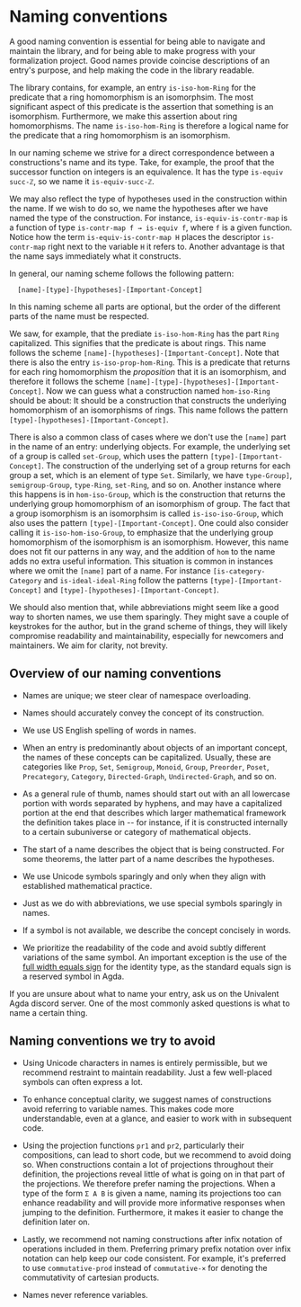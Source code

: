 # Naming conventions

A good naming convention is essential for being able to navigate and maintain
the library, and for being able to make progress with your formalization
project. Good names provide coincise descriptions of an entry's purpose, and
help making the code in the library readable.

The library contains, for example, an entry `is-iso-hom-Ring` for the predicate
that a ring homomorphism is an isomorphsim. The most significant aspect of this
predicate is the assertion that something is an isomorphism. Furthermore, we
make this assertion about ring homomorphisms. The name `is-iso-hom-Ring` is
therefore a logical name for the predicate that a ring homomorphism is an
isomorphism.

In our naming scheme we strive for a direct correspondence between a
constructions's name and its type. Take, for example, the proof that the
successor function on integers is an equivalence. It has the type
`is-equiv succ-ℤ`, so we name it `is-equiv-succ-ℤ`.

We may also reflect the type of hypotheses used in the construction within the
name. If we wish to do so, we name the hypotheses after we have named the type
of the construction. For instance, `is-equiv-is-contr-map` is a function of type
`is-contr-map f → is-equiv f`, where `f` is a given function. Notice how the
term `is-equiv-is-contr-map H` places the descriptor `is-contr-map` right next
to the variable `H` it refers to. Another advantage is that the name says
immediately what it constructs.

In general, our naming scheme follows the following pattern:

```text
  [name]-[type]-[hypotheses]-[Important-Concept]
```

In this naming scheme all parts are optional, but the order of the different
parts of the name must be respected.

We saw, for example, that the prediate `is-iso-hom-Ring` has the part `Ring`
capitalized. This signifies that the predicate is about rings. This name follows
the scheme `[name]-[hypotheses]-[Important-Concept]`. Note that there is also
the entry `is-iso-prop-hom-Ring`. This is a predicate that returns for each ring
homomorphism the _proposition_ that it is an isomorphism, and therefore it
follows the scheme `[name]-[type]-[hypotheses]-[Important-Concept]`. Now we can
guess what a construction named `hom-iso-Ring` should be about: It should be a
construction that constructs the underlying homomorphism of an isomorphisms of
rings. This name follows the pattern `[type]-[hypotheses]-[Important-Concept]`.

There is also a common class of cases where we don't use the `[name]` part in
the name of an entry: underlying objects. For example, the underlying set of a
group is called `set-Group`, which uses the pattern
`[type]-[Important-Concept]`. The construction of the underlying set of a group
returns for each group a set, which is an element of type `Set`. Similarly, we
have `type-Group]`, `semigroup-Group`, `type-Ring`, `set-Ring`, and so on.
Another instance where this happens is in `hom-iso-Group`, which is the
construction that returns the underlying group homomorphism of an isomorphism of
group. The fact that a group isomorphism is an isomorphsim is called
`is-iso-iso-Group`, which also uses the pattern `[type]-[Important-Concept]`.
One could also consider calling it `is-iso-hom-iso-Group`, to emphasize that the
underlying group homomorphism of the isomorphism is an isomorphism. However,
this name does not fit our patterns in any way, and the addition of `hom` to the
name adds no extra useful information. This situation is common in instances
where we omit the `[name]` part of a name. For instance `[is-category-Category`
and `is-ideal-ideal-Ring` follow the patterns `[type]-[Important-Concept]` and
`[type]-[hypotheses]-[Important-Concept]`.

We should also mention that, while abbreviations might seem like a good way to
shorten names, we use them sparingly. They might save a couple of keystrokes for
the author, but in the grand scheme of things, they will likely compromise
readability and maintainability, especially for newcomers and maintainers. We
aim for clarity, not brevity.

## Overview of our naming conventions

- Names are unique; we steer clear of namespace overloading.

- Names should accurately convey the concept of its construction.

- We use US English spelling of words in names.

- When an entry is predominantly about objects of an important concept, the
  names of these concepts can be capitalized. Usually, these are categories like
  `Prop`, `Set`, `Semigroup`, `Monoid`, `Group`, `Preorder`, `Poset`,
  `Precategory`, `Category`, `Directed-Graph`, `Undirected-Graph`, and so on.

- As a general rule of thumb, names should start out with an all lowercase
  portion with words separated by hyphens, and may have a capitalized portion at
  the end that describes which larger mathematical framework the definition
  takes place in -- for instance, if it is constructed internally to a certain
  subuniverse or category of mathematical objects.

- The start of a name describes the object that is being constructed. For some
  theorems, the latter part of a name describes the hypotheses.

- We use Unicode symbols sparingly and only when they align with established
  mathematical practice.

- Just as we do with abbreviations, we use special symbols sparingly in names.

- If a symbol is not available, we describe the concept concisely in words.

- We prioritize the readability of the code and avoid subtly different
  variations of the same symbol. An important exception is the use of the
  [full width equals sign](https://codepoints.net/U+ff1d) for the identity type,
  as the standard equals sign is a reserved symbol in Agda.

If you are unsure about what to name your entry, ask us on the Univalent Agda
discord server. One of the most commonly asked questions is what to name a
certain thing.

## Naming conventions we try to avoid

- Using Unicode characters in names is entirely permissible, but we recommend
  restraint to maintain readability. Just a few well-placed symbols can often
  express a lot.

- To enhance conceptual clarity, we suggest names of constructions avoid
  referring to variable names. This makes code more understandable, even at a
  glance, and easier to work with in subsequent code.

- Using the projection functions `pr1` and `pr2`, particularly their
  compositions, can lead to short code, but we recommend to avoid doing so. When
  constructions contain a lot of projections throughout their definition, the
  projections reveal little of what is going on in that part of the projections.
  We therefore prefer naming the projections. When a type of the form `Σ A B` is
  given a name, naming its projections too can enhance readability and will
  provide more informative responses when jumping to the definition.
  Furthermore, it makes it easier to change the definition later on.

- Lastly, we recommend not naming constructions after infix notation of
  operations included in them. Preferring primary prefix notation over infix
  notation can help keep our code consistent. For example, it's preferred to use
  `commutative-prod` instead of `commutative-×` for denoting the commutativity
  of cartesian products.

- Names never reference variables.
